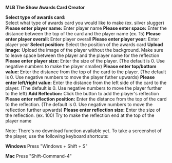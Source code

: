 **MLB The Show Awards Card Creator**  

**Select type of awards card:**</br>Select what type of awards card you would like to make (ex. silver slugger)
**Please enter player name:**  Enter player name
**Please enter space:**  Enter the distance between the top of the card and the player name (ex. 15)
**Please enter player overall:**  Enter player overall
**Please enter player year:**  Enter player year
**Select position:**  Select the position of the awards card
**Upload Image:**  Upload the image of the player without the background. Make sure to leave space between the player and the player name for the reflection
**Please enter player size:**  Enter the size of the player. (The default is 0. Use negative numbers to make the player smaller)
**Please enter top/bottom value:**  Enter the distance from the top of the card to the player. (The default is 0. Use negative numbers to move the player futher upwards)
**Please enter left/right value:**  Enter the distance from the left side of the card to the player. (The default is 0. Use negative numbers to move the player further to the left)
**Add Reflection:**  Click the button to add the player's reflection
**Please enter reflection position:**  Enter the distance from the top of the card to the reflection. (The default is 0. Use negative numbers to move the reflection further upwards)
**Please enter reflection size:**  Enter the size of the reflection. (ex. 100) Try to make the reflection end at the top of the player name

Note: There's no download function available yet. To take a screenshot of the player, use the following keyboard shortcuts:

**Windows**
Press "Windows + Shift + S"

**Mac**
Press "Shift-Command-4"
